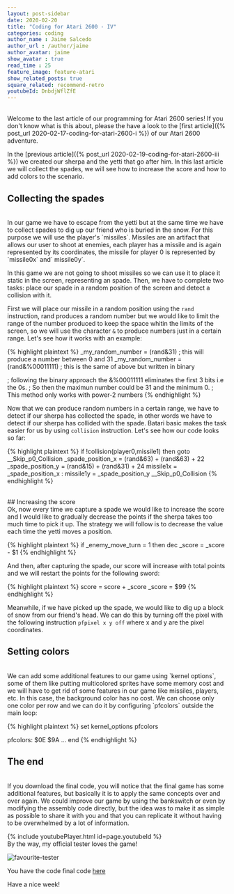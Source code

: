 ```yaml
---
layout: post-sidebar
date: 2020-02-20
title: "Coding for Atari 2600 - IV"
categories: coding
author_name : Jaime Salcedo
author_url : /author/jaime
author_avatar: jaime
show_avatar : true
read_time : 25
feature_image: feature-atari
show_related_posts: true
square_related: recommend-retro
youtubeId: DnbdjWflZfE
---
```


<br>
Welcome to the last article of our programming for Atari 2600 series! If you don't know what is this about, please the have a look to the [first article]({% post_url 2020-02-17-coding-for-atari-2600-i %}) of our Atari 2600 adventure.

In the [previous article]({% post_url 2020-02-19-coding-for-atari-2600-iii %}) we created our sherpa and the yetti that go after him. In this last article we will collect the spades, we will see how to increase the score and how to add colors to the scenario.

## Collecting the spades
<br>
In our game we have to escape from the yetti but at the same time we have to collect spades to dig up our friend who is buried in the snow.
For this purpose we will use the player's `missiles`.  Missiles are an artifact that allows our user to shoot at enemies, each player has a missile and is again represented by its coordinates, the missile for player 0 is represented by `missile0x` and` missile0y`.

In this game we are not going to shoot missiles so we can use it to place it static in the screen, representing an spade.
Then, we have to complete two tasks: place our spade in a random position of the screen and detect a collision with it.


First we will place our missile in a random position using the `rand` instruction, rand produces a random number but we would like to limit the range of the number produced to keep the space whitin the limits of the screen, so we will use the character `&` to produce numbers just in a certain range. Let's see how it works with an example:

{% highlight plaintext %}
 _my_random_number = (rand&31) ; this will produce a number between 0 and 31
 _my_random_number = (rand&%00011111) ; this is the same of above but written in binary

 ; following the binary approach the &%00011111 eliminates the first 3 bits i.e the 0s. 
 ; So then the maximun number could be 31 and the minimum 0. 
 ; This method only works with power-2 numbers 
{% endhighlight %}

Now that we can produce random numbers in a certain range, we have to detect if our sherpa has collected the spade, in other words we have to detect if our sherpa has collided with the spade. Batari basic makes the task easier for us by using `collision` instruction. Let's see how our code looks so far:

{% highlight plaintext %}
 if !collision(player0,missile1) then goto __Skip_p0_Collision
 _spade_position_x = (rand&63) + (rand&63) + 22
 _spade_position_y = (rand&15) + (rand&31) + 24
 missile1x = _spade_position_x : missile1y = _spade_position_y
__Skip_p0_Collision
{% endhighlight %}

<br>
## Increasing the score
<br>
Ok, now every time we capture a spade we would like to increase the score and I would like to gradually decrease the points if the sherpa takes too much time to pick it up. The strategy we will follow is to decrease the value each time the yetti moves a position.

{% highlight plaintext %}
 if _enemy_move_turn = 1 then dec _score = _score - $1
{% endhighlight %}

And then, after capturing the spade, our score will increase with total points and we will restart the points for the following sword:

{% highlight plaintext %}
 score = score + _score
 _score = $99
{% endhighlight %}

Meanwhile, if we have picked up the spade, we would like to dig up a block of snow from our friend's head. We can do this by turning off the pixel with the following instruction `pfpixel x y off` where x and y are the pixel coordinates.
<br>
## Setting colors
<br>
We can add some additional features to our game using `kernel options`, some of them like putting multicolored sprites have some memory cost and we will have to get rid of some features in our game like missiles, players, etc.
In this case, the background color has no cost. We can choose only one color per row and we can do it by configuring `pfcolors` outside the main loop:

{% highlight plaintext %}
 set kernel_options pfcolors

 pfcolors:
   $0E
   $9A
...
end
{% endhighlight %}
<br>
## The end
<br>
If you download the final code, you will notice that the final game has some additional features, but basically it is to apply the same concepts over and over again.
We could improve our game by using the bankswitch or even by modifying the assembly code directly, but the idea was to make it as simple as possible to share it with you and that you can replicate it without having to be overwhelmed by a lot of information.

{% include youtubePlayer.html id=page.youtubeId %}
<br>
By the way, my official tester loves the game!

![favourite-tester]({{site.url}}/{{site.baseurl}}img/post-assets/atari-iv-0.jpg)


You have the code final code [here](https://gist.github.com/jsalcedo1987/79841a643355308b1b2b4efd817a3948)

Have a nice week! 



